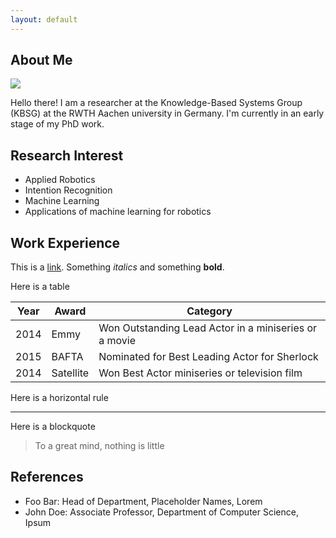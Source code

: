 ```yaml
---
layout: default
---
```


## About Me

<img class="profile-picture" src="img/m-beherycircle.png">

Hello there! I am a researcher at the Knowledge-Based Systems Group (KBSG) at the RWTH Aachen university in Germany. I'm currently in an early stage of my PhD work. 

## Research Interest

- Applied Robotics
- Intention Recognition
- Machine Learning 
- Applications of machine learning for robotics

## Work Experience

This is a [link](http://google.com). Something *italics* and something **bold**.

Here is a table

Year | Award | Category
-----|-------|--------
2014 | Emmy  | Won Outstanding Lead Actor in a miniseries or a movie
2015 | BAFTA | Nominated for Best Leading Actor for Sherlock
2014 | Satellite | Won Best Actor miniseries or television film

Here is a horizontal rule

---

Here is a blockquote

> To a great mind, nothing is little

## References

* Foo Bar: Head of Department, Placeholder Names, Lorem
* John Doe: Associate Professor, Department of Computer Science, Ipsum
